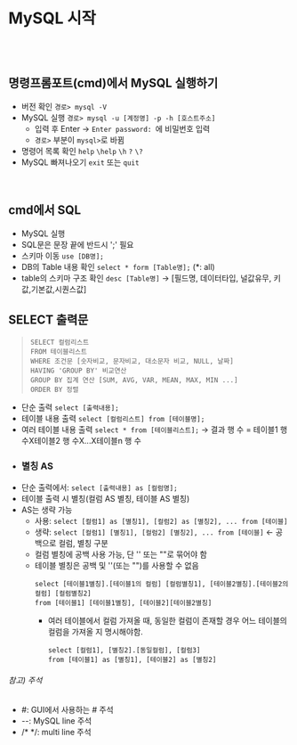 # MySQL 시작
<br/><br/>
## 명령프롬포트(cmd)에서 MySQL 실행하기
- 버전 확인 `경로> mysql -V`
- MySQL 실행 `경로> mysql -u [계정명] -p -h [호스트주소]`
  * 입력 후 Enter &rarr; `Enter password: `에 비밀번호 입력
  * `경로>` 부분이 `mysql>`로 바뀜
- 명령어 목록 확인 `help` `\help` `\h` `?` `\?`
- MySQL 빠져나오기 `exit` 또는 `quit`
<br/>

## cmd에서 SQL
- MySQL 실행
- SQL문은 문장 끝에 반드시 ';' 필요
- 스키마 이동 `use [DB명];`
- DB의 Table 내용 확인 `select * form [Table명];` (*: all)
- table의 스키마 구조 확인 `desc [Table명]` &rarr; [필드명, 데이터타입, 널값유무, 키값,기본값,시퀀스값]

## SELECT 출력문
> ```
> SELECT 컬럼리스트
> FROM 테이블리스트
> WHERE 조건문 [숫자비교, 문자비교, 대소문자 비교, NULL, 날짜]
> HAVING 'GROUP BY' 비교연산
> GROUP BY 집계 연산 [SUM, AVG, VAR, MEAN, MAX, MIN ...]
> ORDER BY 정렬
> ```
- 단순 출력 `select [출력내용];`
- 테이블 내용 출력 `select [컬럼리스트] from [테이블명];`
- 여러 테이블 내용 출력 `select * from [테이블리스트];` &rarr; 결과 행 수 = 테이블1 행 수X테이블2 행 수X...X테이블n 행 수
 * ### 별칭 AS
  - 단순 출력에서: `select [출력내용] as [컬럼명];`
  - 테이블 출력 시 별칭(컬럼 AS 별칭, 테이블 AS 별칭)
  - AS는 생략 가능
    - 사용: `select [컬럼1] as [별칭1], [컬럼2] as [별칭2], ... from [테이블]`
    - 생략: `select [컬럼1] [별칭1], [컬럼2] [별칭2], ... from [테이블]` &larr; 공백으로 컬럼, 별칭 구분
    - 컬럼 별칭에 공백 사용 가능, 단 '' 또는 ""로 묶어야 함
    - 테이블 별칭은 공백 및 ''(또는 "")를 사용할 수 없음
      ```
      select [테이블1별칭].[테이블1의 컬럼] [컬럼별칭1], [테이블2별칭].[테이블2의 컬럼] [컬럼별칭2]
      from [테이블1] [테이블1별칭], [테이블2][테이블2별칭]
      ```
       - 여러 테이블에서 컬럼 가져올 때, 동일한 컬럼이 존재할 경우 어느 테이블의 컬럼을 가져올 지 명시해야함.
         ```
         select [컬럼1], [별칭2].[동일컬럼], [컬럼3]
         from [테이블1] as [별칭1], [테이블2] as [별칭2]
         ```


###### 참고) 주석
- #: GUI에서 사용하는 # 주석
- --: MySQL line 주석
- /* */: multi line 주석
